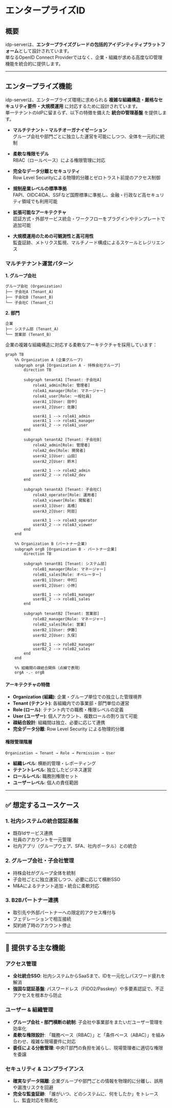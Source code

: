 # エンタープライズID

## 概要

idp-serverは、**エンタープライズグレードの包括的アイデンティティプラットフォーム**として設計されています。  
単なるOpenID Connect Providerではなく、企業・組織が求める高度なID管理機能を統合的に提供します。

---

## エンタープライズ機能

idp-serverは、エンタープライズ環境に求められる **複雑な組織構造・厳格なセキュリティ要件・大規模運用** に対応するために設計されています。  
単一テナントのIdPに留まらず、以下の特徴を備えた **統合ID管理基盤** を提供します。

- **マルチテナント・マルチオーガナイゼーション**  
  グループ会社や部門ごとに独立した運営を可能にしつつ、全体を一元的に統制

- **柔軟な権限モデル**  
  RBAC（ロールベース）による権限管理に対応

- **完全なデータ分離とセキュリティ**  
  Row Level Securityによる物理的分離とゼロトラスト前提のアクセス制御

- **規制産業レベルの標準準拠**  
  FAPI、OIDC4IDA、SSFなど国際標準に準拠し、金融・行政など高セキュリティ領域でも利用可能

- **拡張可能なアーキテクチャ**  
  認証方式・外部サービス統合・ワークフローをプラグインやテンプレートで追加可能

- **大規模運用のための可観測性と高可用性**  
  監査証跡、メトリクス監視、マルチノード構成によるスケールとレジリエンス

### マルチテナント運営パターン

**1. グループ会社**
```
グループ会社 (Organization)
├── 子会社A (Tenant_A)
├── 子会社B (Tenant_B)
└── 子会社C (Tenant_C)
```

**2. 部門**
```
企業
├── システム部 (Tenant_A)
└── 営業部 (Tenant_B)
```

企業の複雑な組織構造に対応する柔軟なアーキテクチャを採用しています：

```mermaid
graph TB
    %% Organization A (企業グループ)
    subgraph orgA [Organization A - 持株会社グループ]
        direction TB
        
        subgraph tenantA1 [Tenant: 子会社A]
            roleA1_admin[Role: 管理者]
            roleA1_manager[Role: マネージャー]
            roleA1_user[Role: 一般社員]
            userA1_1[User: 田中]
            userA1_2[User: 佐藤]

            userA1_1 --> roleA1_admin
            userA1_1 --> roleA1_manager
            userA1_2 --> roleA1_user
        end
        
        subgraph tenantA2 [Tenant: 子会社B]
            roleA2_admin[Role: 管理者]  
            roleA2_dev[Role: 開発者]
            userA2_1[User: 山田]
            userA2_2[User: 鈴木]

            userA2_1 --> roleA2_admin
            userA2_2 --> roleA2_dev
        end
        
        subgraph tenantA3 [Tenant: 子会社C]
            roleA3_operator[Role: 運用者]
            roleA3_viewer[Role: 閲覧者]
            userA3_1[User: 高橋]
            userA3_2[User: 阿部]

            userA3_1 --> roleA3_operator
            userA3_2 --> roleA3_viewer
        end
    end
    
    %% Organization B (パートナー企業) 
    subgraph orgB [Organization B - パートナー企業]
        direction TB
        
        subgraph tenantB1 [Tenant: システム部]
            roleB1_manager[Role: マネージャー]
            roleB1_sales[Role: オペレーター]
            userB1_1[User: 中村]
            userB1_2[User: 小林]

            userB1_1 --> roleB1_manager
            userB1_2 --> roleB1_sales
        end

        subgraph tenantB2 [Tenant: 営業部]
            roleB2_manager[Role: マネージャー]
            roleB2_sales[Role: 営業]
            userB2_1[User: 伊藤]
            userB2_2[User: 久保]

            userB2_1 --> roleB2_manager
            userB2_2 --> roleB2_sales
        end
    end
    
    %% 組織間の疎結合関係（点線で表現）
    orgA -.- orgB
```

#### アーキテクチャの特徴

- **Organization (組織)**: 企業・グループ単位での独立した管理境界
- **Tenant (テナント)**: 各組織内での事業部・部門単位の運営
- **Role (ロール)**: テナント内での職務・権限レベルの定義
- **User (ユーザー)**: 個人アカウント、複数ロールの割り当て可能
- **疎結合設計**: 組織間は独立、必要に応じて連携
- **完全データ分離**: Row Level Security による物理的分離

#### 権限管理階層
```
Organization → Tenant → Role → Permission → User
```

- **組織レベル**: 横断的管理・レポーティング
- **テナントレベル**: 独立したビジネス運営
- **ロールレベル**: 職務別権限セット
- **ユーザーレベル**: 個人の責任範囲

---

## ✅ 想定するユースケース

### 1. 社内システムの統合認証基盤
- 既存Idサービス連携
- 社員のアカウントを一元管理
- 社内アプリ（グループウェア、SFA、社内ポータル）との統合

### 2. グループ会社・子会社管理
- 持株会社がグループ全体を統制
- 子会社ごとに独立運営しつつ、必要に応じて横断SSO
- M&Aによるテナント追加・統合に柔軟対応

### 3. B2Bパートナー連携
- 取引先や外部パートナーへの限定的アクセス権付与
- フェデレーションで相互接続
- 契約終了時のアカウント停止


---

## 🔧 提供する主な機能

### アクセス管理
- **全社統合SSO**: 社内システムからSaaSまで、IDを一元化しパスワード疲れを解消
- **強固な認証基盤**: パスワードレス（FIDO2/Passkey）や多要素認証で、不正アクセスを根本から防止

### ユーザー & 組織管理
- **グループ会社・部門横断の統制**: 子会社や事業部をまたいだユーザー管理を効率化
- **柔軟な権限設計**: 「職務ベース（RBAC）」と「条件ベース（ABAC）」を組み合わせ、複雑な現場要件に対応
- **委任による分散管理**: 中央IT部門の負担を減らし、現場管理者に適切な権限を委譲

### セキュリティ & コンプライアンス
- **確実なデータ隔離**: 企業グループや部門ごとの情報を物理的に分離し、誤用や漏洩リスクを回避
- **完全な監査証跡**: 「誰がいつ、どのシステムに、何をしたか」をトレースし、監査対応を簡素化

